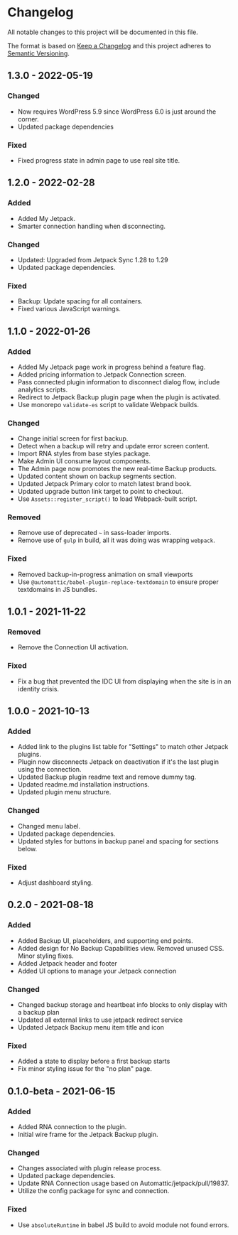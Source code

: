 # Changelog

All notable changes to this project will be documented in this file.

The format is based on [Keep a Changelog](https://keepachangelog.com/en/1.0.0/)
and this project adheres to [Semantic Versioning](https://semver.org/spec/v2.0.0.html).

## 1.3.0 - 2022-05-19
### Changed
- Now requires WordPress 5.9 since WordPress 6.0 is just around the corner.
- Updated package dependencies

### Fixed
- Fixed progress state in admin page to use real site title.

## 1.2.0 - 2022-02-28
### Added
- Added My Jetpack.
- Smarter connection handling when disconnecting.

### Changed
- Updated: Upgraded from Jetpack Sync 1.28 to 1.29
- Updated package dependencies.

### Fixed
- Backup: Update spacing for all containers.
- Fixed various JavaScript warnings.

## 1.1.0 - 2022-01-26
### Added
- Added My Jetpack page work in progress behind a feature flag.
- Added pricing information to Jetpack Connection screen.
- Pass connected plugin information to disconnect dialog flow, include analytics scripts.
- Redirect to Jetpack Backup plugin page when the plugin is activated.
- Use monorepo `validate-es` script to validate Webpack builds.

### Changed
- Change initial screen for first backup.
- Detect when a backup will retry and update error screen content.
- Import RNA styles from base styles package.
- Make Admin UI consume layout components.
- The Admin page now promotes the new real-time Backup products.
- Updated content shown on backup segments section.
- Updated Jetpack Primary color to match latest brand book.
- Updated upgrade button link target to point to checkout.
- Use `Assets::register_script()` to load Webpack-built script.

### Removed
- Remove use of deprecated `~` in sass-loader imports.
- Remove use of `gulp` in build, all it was doing was wrapping `webpack`.

### Fixed
- Removed backup-in-progress animation on small viewports
- Use `@automattic/babel-plugin-replace-textdomain` to ensure proper textdomains in JS bundles.

## 1.0.1 - 2021-11-22
### Removed
- Remove the Connection UI activation.

### Fixed
- Fix a bug that prevented the IDC UI from displaying when the site is in an identity crisis.

## 1.0.0 - 2021-10-13
### Added
- Added link to the plugins list table for "Settings" to match other Jetpack plugins.
- Plugin now disconnects Jetpack on deactivation if it's the last plugin using the connection.
- Updated Backup plugin readme text and remove dummy tag.
- Updated readme.md installation instructions.
- Updated plugin menu structure.

### Changed
- Changed menu label.
- Updated package dependencies.
- Updated styles for buttons in backup panel and spacing for sections below.

### Fixed
- Adjust dashboard styling.

## 0.2.0 - 2021-08-18
### Added
- Added Backup UI, placeholders, and supporting end points.
- Added design for No Backup Capabilities view. Removed unused CSS. Minor styling fixes.
- Added Jetpack header and footer
- Added UI options to manage your Jetpack connection

### Changed
- Changed backup storage and heartbeat info blocks to only display with a backup plan
- Updated all external links to use jetpack redirect service
- Updated Jetpack Backup menu item title and icon

### Fixed
- Added a state to display before a first backup starts
- Fix minor styling issue for the "no plan" page.

## 0.1.0-beta - 2021-06-15
### Added
- Added RNA connection to the plugin.
- Initial wire frame for the Jetpack Backup plugin.

### Changed
- Changes associated with plugin release process.
- Updated package dependencies.
- Update RNA Connection usage based on Automattic/jetpack/pull/19837.
- Utilize the config package for sync and connection.

### Fixed
- Use `absoluteRuntime` in babel JS build to avoid module not found errors.
